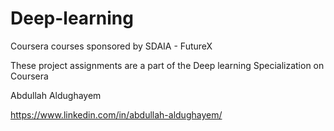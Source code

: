 # Deep-learning
Coursera courses sponsored by SDAIA - FutureX

These project assignments are a part of the Deep learning Specialization on Coursera

Abdullah Aldughayem

https://www.linkedin.com/in/abdullah-aldughayem/
